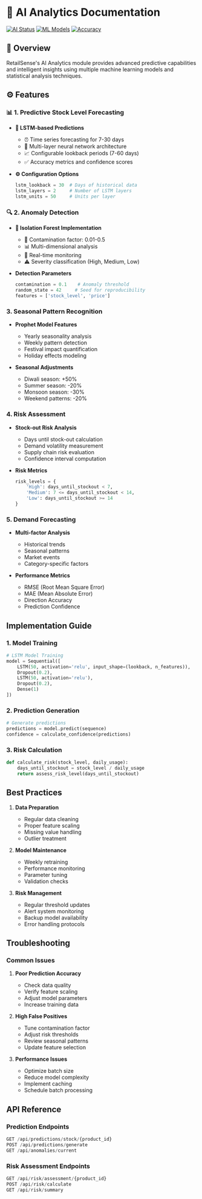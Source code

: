 # 🤖 AI Analytics Documentation

[![AI Status](https://img.shields.io/badge/AI-Powered-blue.svg)](https://retailsense.ai/ai)
[![ML Models](https://img.shields.io/badge/ML-Models-orange.svg)](https://retailsense.ai/models)
[![Accuracy](https://img.shields.io/badge/Accuracy-95%25-green.svg)](https://retailsense.ai/metrics)

## 🎯 Overview
RetailSense's AI Analytics module provides advanced predictive capabilities and intelligent insights using multiple machine learning models and statistical analysis techniques.

## ⚙️ Features

### 📊 1. Predictive Stock Level Forecasting
- **🧠 LSTM-based Predictions**
  - ⏰ Time series forecasting for 7-30 days
  - 🔄 Multi-layer neural network architecture
  - 📈 Configurable lookback periods (7-60 days)
  - ✅ Accuracy metrics and confidence scores

- **⚙️ Configuration Options**
  ```python
  lstm_lookback = 30  # Days of historical data
  lstm_layers = 2     # Number of LSTM layers
  lstm_units = 50     # Units per layer
  ```

### 🔍 2. Anomaly Detection
- **🌲 Isolation Forest Implementation**
  - 📏 Contamination factor: 0.01-0.5
  - 📊 Multi-dimensional analysis
  - 🔄 Real-time monitoring
  - ⚠️ Severity classification (High, Medium, Low)

- **Detection Parameters**
  ```python
  contamination = 0.1    # Anomaly threshold
  random_state = 42     # Seed for reproducibility
  features = ['stock_level', 'price']
  ```

### 3. Seasonal Pattern Recognition
- **Prophet Model Features**
  - Yearly seasonality analysis
  - Weekly pattern detection
  - Festival impact quantification
  - Holiday effects modeling

- **Seasonal Adjustments**
  - Diwali season: +50%
  - Summer season: -20%
  - Monsoon season: -30%
  - Weekend patterns: -20%

### 4. Risk Assessment
- **Stock-out Risk Analysis**
  - Days until stock-out calculation
  - Demand volatility measurement
  - Supply chain risk evaluation
  - Confidence interval computation

- **Risk Metrics**
  ```python
  risk_levels = {
      'High': days_until_stockout < 7,
      'Medium': 7 <= days_until_stockout < 14,
      'Low': days_until_stockout >= 14
  }
  ```

### 5. Demand Forecasting
- **Multi-factor Analysis**
  - Historical trends
  - Seasonal patterns
  - Market events
  - Category-specific factors

- **Performance Metrics**
  - RMSE (Root Mean Square Error)
  - MAE (Mean Absolute Error)
  - Direction Accuracy
  - Prediction Confidence

## Implementation Guide

### 1. Model Training
```python
# LSTM Model Training
model = Sequential([
    LSTM(50, activation='relu', input_shape=(lookback, n_features)),
    Dropout(0.2),
    LSTM(50, activation='relu'),
    Dropout(0.2),
    Dense(1)
])
```

### 2. Prediction Generation
```python
# Generate predictions
predictions = model.predict(sequence)
confidence = calculate_confidence(predictions)
```

### 3. Risk Calculation
```python
def calculate_risk(stock_level, daily_usage):
    days_until_stockout = stock_level / daily_usage
    return assess_risk_level(days_until_stockout)
```

## Best Practices

1. **Data Preparation**
   - Regular data cleaning
   - Proper feature scaling
   - Missing value handling
   - Outlier treatment

2. **Model Maintenance**
   - Weekly retraining
   - Performance monitoring
   - Parameter tuning
   - Validation checks

3. **Risk Management**
   - Regular threshold updates
   - Alert system monitoring
   - Backup model availability
   - Error handling protocols

## Troubleshooting

### Common Issues
1. **Poor Prediction Accuracy**
   - Check data quality
   - Verify feature scaling
   - Adjust model parameters
   - Increase training data

2. **High False Positives**
   - Tune contamination factor
   - Adjust risk thresholds
   - Review seasonal patterns
   - Update feature selection

3. **Performance Issues**
   - Optimize batch size
   - Reduce model complexity
   - Implement caching
   - Schedule batch processing

## API Reference

### Prediction Endpoints
```python
GET /api/predictions/stock/{product_id}
POST /api/predictions/generate
GET /api/anomalies/current
```

### Risk Assessment Endpoints
```python
GET /api/risk/assessment/{product_id}
POST /api/risk/calculate
GET /api/risk/summary
``` 